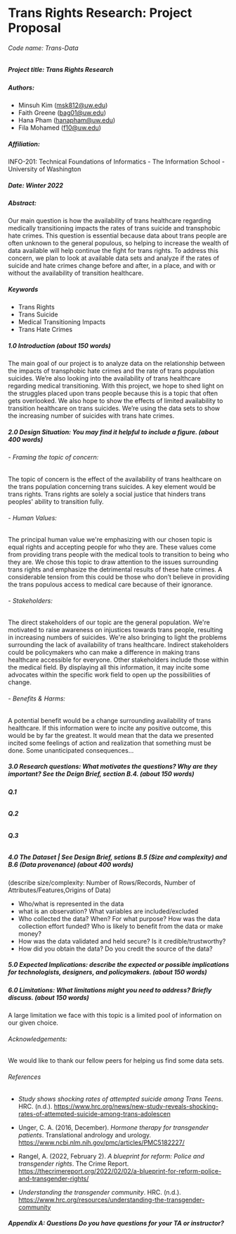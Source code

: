 # Trans Rights Research: Project Proposal

###### Code name: Trans-Data

##### Project title: Trans Rights Research

##### Authors:
- Minsuh Kim (msk812@uw.edu)
- Faith Greene (bag01@uw.edu)
- Hana Pham (hanapham@uw.edu)
- Fila Mohamed (f10@uw.edu)

##### Affiliation:
INFO-201: Technical Foundations of Informatics - The Information School - University of Washington

##### Date: Winter 2022

##### Abstract:  
Our main question is how the availability of trans healthcare regarding medically transitioning impacts the rates of trans suicide and transphobic hate crimes. This question is essential because data about trans people are often unknown to the general populous, so helping to increase the wealth of data available will help continue the fight for trans rights. To address this concern, we plan to look at available data sets and analyze if the rates of suicide and hate crimes change before and after, in a place, and with or without the availability of transition healthcare.    

##### Keywords
- Trans Rights
- Trans Suicide
- Medical Transitioning Impacts
- Trans Hate Crimes


##### 1.0 Introduction  (about 150 words)
The main goal of our project is to analyze data on the relationship between the impacts of transphobic hate crimes and the rate of trans population suicides. We’re also looking into the availability of trans healthcare regarding medical transitioning. With this project, we hope to shed light on the struggles placed upon trans people because this is a topic that often gets overlooked. We also hope to show the effects of limited availability to transition healthcare on trans suicides. We’re using the data sets to show the increasing number of suicides with trans hate crimes.


##### 2.0 Design Situation: You may find it helpful to include a figure.  (about 400 words)

###### - _Framing the topic of concern:_
The topic of concern is the effect of the availability of trans healthcare on the trans population concerning trans suicides. A key element would be trans rights. Trans rights are solely a social justice that hinders trans peoples' ability to transition fully.

###### - _Human Values:_
The principal human value we're emphasizing with our chosen topic is equal rights and accepting people for who they are. These values come from providing trans people with the medical tools to transition to being who they are. We chose this topic to draw attention to the issues surrounding trans rights and emphasize the detrimental results of these hate crimes. A considerable tension from this could be those who don’t believe in providing the trans populous access to medical care because of their ignorance.

###### - _Stakeholders:_
The direct stakeholders of our topic are the general population. We're motivated to raise awareness on injustices towards trans people, resulting in increasing numbers of suicides. We're also bringing to light the problems surrounding the lack of availability of trans healthcare. Indirect stakeholders could be policymakers who can make a difference in making trans healthcare accessible for everyone. Other stakeholders include those within the medical field. By displaying all this information, it may incite some advocates within the specific work field to open up the possibilities of change.

###### - _Benefits & Harms:_
A potential benefit would be a change surrounding availability of trans healthcare. If this information were to incite any positive outcome, this would be by far the greatest. It would mean that the data we presented incited some feelings of action and realization that something must be done.
Some unanticipated consequences...

##### 3.0 Research questions: What motivates the questions? Why are they important? See the Deign Brief, section B.4. (about 150 words)

###### ***Q.1***  

###### ***Q.2***

###### ***Q.3***

##### 4.0 The Dataset | See Design Brief, setions B.5 (_Size and complexity_) and B.6 (_Data provenance_) (about 400 words)
(describe size/complexity: Number of Rows/Records, Number of Attributes/Features,Origins of Data)


- Who/what is represented in the data
- what is an observation? What variables are included/excluded
- Who collected the data? When? For what purpose? How was the data collection effort funded? Who is likely to benefit from the data or make money?  
- How was the data validated and held secure? Is it credible/trustworthy?
- How did you obtain the data? Do you credit the source of the data?

##### 5.0 Expected Implications: describe the expected or possible implications for technologists, designers, and policymakers. (about 150 words)

##### 6.0 Limitations: What limitations might you need to address? Briefly discuss. (about 150 words)
A large limitation we face with this topic is a limited pool of information on our given choice.

###### Acknowledgements:
We would like to thank our fellow peers for helping us find some data sets.

###### References

- _Study shows shocking rates of attempted suicide among Trans Teens_. HRC. (n.d.). https://www.hrc.org/news/new-study-reveals-shocking-rates-of-attempted-suicide-among-trans-adolescen

- Unger, C. A. (2016, December). _Hormone therapy for transgender patients_. Translational andrology and urology. https://www.ncbi.nlm.nih.gov/pmc/articles/PMC5182227/

- Rangel, A. (2022, February 2). _A blueprint for reform: Police and transgender rights_. The Crime Report. https://thecrimereport.org/2022/02/02/a-blueprint-for-reform-police-and-transgender-rights/

- _Understanding the transgender community_. HRC. (n.d.). https://www.hrc.org/resources/understanding-the-transgender-community

##### Appendix A: Questions Do you have questions for your TA or instructor?  

